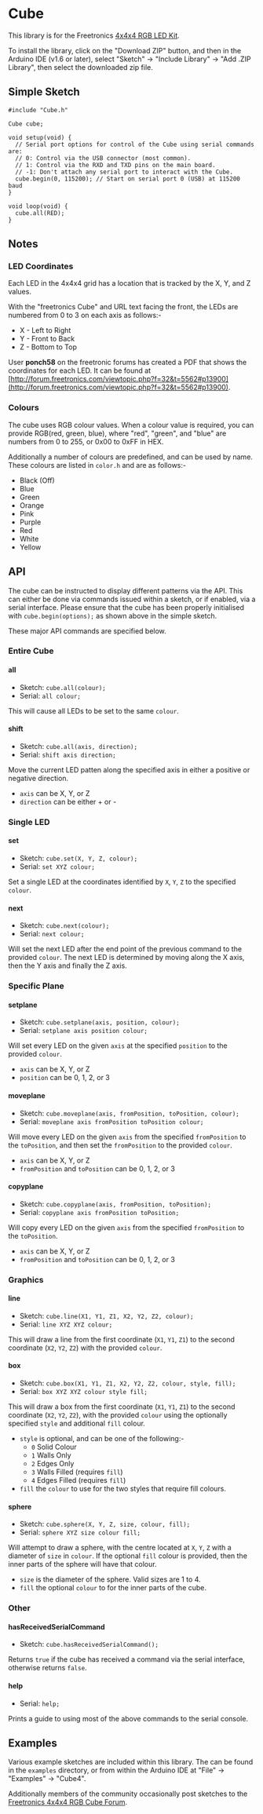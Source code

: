 # Cube

This library is for the Freetronics [4x4x4 RGB LED Kit](http://www.freetronics.com.au/products/cube4-4x4x4-rgb-led-cube).

To install the library, click on the "Download ZIP" button, and then in the Arduino IDE (v1.6 or later), select "Sketch" -> "Include Library" -> "Add .ZIP Library", then select the downloaded zip file.

## Simple Sketch

```
#include "Cube.h"

Cube cube;

void setup(void) {
  // Serial port options for control of the Cube using serial commands are:
  // 0: Control via the USB connector (most common).
  // 1: Control via the RXD and TXD pins on the main board.
  // -1: Don't attach any serial port to interact with the Cube.
  cube.begin(0, 115200); // Start on serial port 0 (USB) at 115200 baud
}

void loop(void) {
  cube.all(RED);
}
```

## Notes
### LED Coordinates
Each LED in the 4x4x4 grid has a location that is tracked by the X, Y, and Z values. 

With the "freetronics Cube" and URL text facing the front, the LEDs are numbered from 0 to 3 on each axis as follows:-

* X - Left to Right
* Y - Front to Back
* Z - Bottom to Top

User **ponch58** on the freetronic forums has created a PDF that shows the coordinates for each LED. It can be found at [http://forum.freetronics.com/viewtopic.php?f=32&t=5562#p13900](http://forum.freetronics.com/viewtopic.php?f=32&t=5562#p13900).

### Colours

The cube uses RGB colour values. When a colour value is required, you can provide RGB(red, green, blue), where "red", "green", and "blue" are numbers from 0 to 255, or 0x00 to 0xFF in HEX.

Additionally a number of colours are predefined, and can be used by name. These colours are listed in `color.h` and are as follows:-

* Black (Off)
* Blue
* Green
* Orange
* Pink
* Purple
* Red
* White
* Yellow

## API
The cube can be instructed to display different patterns via the API. This can either be done via commands issued within a sketch, or if enabled, via a serial interface. Please ensure that the cube has been properly initialised with `cube.begin(options);` as shown above in the simple sketch.

These major API commands are specified below.

### Entire Cube
#### all
* Sketch: `cube.all(colour);`
* Serial: `all colour;`

This will cause all LEDs to be set to the same `colour`. 

#### shift
* Sketch: `cube.all(axis, direction);`
* Serial: `shift axis direction;`

Move the current LED patten along the specified axis in either a positive or negative direction.

* `axis` can be X, Y, or Z
* `direction` can be either + or -

### Single LED
#### set
* Sketch: `cube.set(X, Y, Z, colour);`
* Serial: `set XYZ colour;`

Set a single LED at the coordinates identified by `X`, `Y`, `Z` to the specified `colour`.

#### next
* Sketch: `cube.next(colour);`
* Serial: `next colour;`

Will set the next LED after the end point of the previous command to the provided `colour`. The next LED is determined by moving along the X axis, then the Y axis and finally the Z axis.

### Specific Plane
#### setplane
* Sketch: `cube.setplane(axis, position, colour);`
* Serial: `setplane axis position colour;`

Will set every LED on the given `axis` at the specified `position` to the provided `colour`.

* `axis` can be X, Y, or Z
* `position` can be 0, 1, 2, or 3

#### moveplane
* Sketch: `cube.moveplane(axis, fromPosition, toPosition, colour);`
* Serial: `moveplane axis fromPosition toPosition colour;`

Will move every LED on the given `axis` from the specified `fromPosition` to the `toPosition`, and then set the `fromPosition` to the provided `colour`.

* `axis` can be X, Y, or Z
* `fromPosition` and `toPosition` can be 0, 1, 2, or 3

#### copyplane
* Sketch: `cube.copyplane(axis, fromPosition, toPosition);`
* Serial: `copyplane axis fromPosition toPosition;`

Will copy every LED on the given `axis` from the specified `fromPosition` to the `toPosition`.

* `axis` can be X, Y, or Z
* `fromPosition` and `toPosition` can be 0, 1, 2, or 3

### Graphics
#### line
* Sketch: `cube.line(X1, Y1, Z1, X2, Y2, Z2, colour);`
* Serial: `line XYZ XYZ colour;`

This will draw a line from the first coordinate (`X1`, `Y1`, `Z1`) to the second coordinate (`X2`, `Y2`, `Z2`) with the provided `colour`.

#### box
* Sketch: `cube.box(X1, Y1, Z1, X2, Y2, Z2, colour, style, fill);`
* Serial: `box XYZ XYZ colour style fill;`

This will draw a box from the first coordinate (`X1`, `Y1`, `Z1`) to the second coordinate (`X2`, `Y2`, `Z2`), with the provided `colour` using the optionally specified `style` and additional `fill` colour.

* `style` is optional, and can be one of the following:-
	* `0` Solid Colour
	* `1` Walls Only
	* `2` Edges Only
	* `3` Walls Filled (requires `fill`)
	* `4` Edges Filled (requires `fill`)
* `fill` the `colour` to use for the two styles that require fill colours.

#### sphere
* Sketch: `cube.sphere(X, Y, Z, size, colour, fill);`
* Serial: `sphere XYZ size colour fill;`

Will attempt to draw a sphere, with the centre located at `X`, `Y`, `Z` with a diameter of `size` in `colour`. If the optional `fill` colour is provided, then the inner parts of the sphere will have that colour.

* `size` is the diameter of the sphere. Valid sizes are 1 to 4.
* `fill` the optional `colour` to for the inner parts of the cube.

### Other
#### hasReceivedSerialCommand
* Sketch: `cube.hasReceivedSerialCommand();`

Returns `true` if the cube has received a command via the serial interface, otherwise returns `false`.

#### help
* Serial: `help;`

Prints a guide to using most of the above commands to the serial console.

## Examples
Various example sketches are included within this library. The can be found in the `examples` directory, or from within the Arduino IDE at "File" -> "Examples" -> "Cube4".

Additionally members of the community occasionally post sketches to the [Freetronics 4x4x4 RGB Cube Forum](http://forum.freetronics.com/viewforum.php?f=32).
